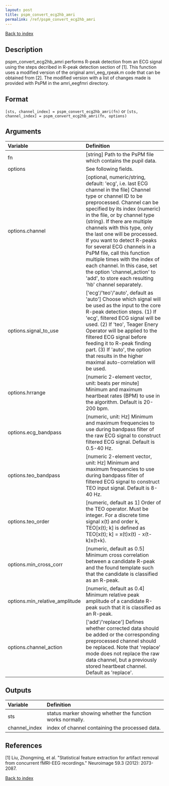 ```yaml
---
layout: post
title: pspm_convert_ecg2hb_amri
permalink: /ref/pspm_convert_ecg2hb_amri
---
```


[Back to index](/PsPM/ref/)

## Description

pspm_convert_ecg2hb_amri performs R-peak detection from an ECG signal using the steps decribed in R-peak detection section of [1]. This function uses a modified version of the original amri_eeg_rpeak.m code that can be obtained from [2]. The modified version with a list of changes made is provided with PsPM in the amri_eegfmri directory.


## Format

`[sts, channel_index] = pspm_convert_ecg2hb_amri(fn)` or
`[sts, channel_index] = pspm_convert_ecg2hb_amri(fn, options)`


## Arguments

| Variable | Definition |
|:--|:--|
| fn | [string] Path to the PsPM file which contains the pupil data. |
| options | See following fields. |
| options.channel | [optional, numeric/string, default: 'ecg', i.e. last ECG channel in the file] Channel type or channel ID to be preprocessed. Channel can be specified by its index (numeric) in the file, or by channel type (string). If there are multiple channels with this type, only the last one will be processed. If you want to detect R-peaks for several ECG channels in a PsPM file, call this function multiple times with the index of each channel. In this case, set the option 'channel_action' to 'add', to store each resulting 'hb' channel separately. |
| options.signal_to_use | ['ecg'/'teo'/'auto', default as 'auto'] Choose which signal will be used as the input to the core R-peak detection steps. (1) If 'ecg', filtered ECG signal will be used. (2) If 'teo', Teager Enery Operator will be applied to the filtered ECG signal before feeding it to R-peak finding part. (3) If 'auto', the option that results in the higher maximal auto-correlation will be used. |
| options.hrrange | [numeric 2-element vector, unit: beats per minute] Minimum and maximum heartbeat rates (BPM) to use in the algorithm. Default is 20-200 bpm. |
| options.ecg_bandpass | [numeric, unit: Hz] Minimum and maximum frequencies to use during bandpass filter of the raw ECG signal to construct filtered ECG signal. Default is 0.5-40 Hz. |
| options.teo_bandpass | [numeric 2-element vector, unit: Hz] Minimum and maximum frequencies to use during bandpass filter of filtered ECG signal to construct TEO input signal. Default is 8-40 Hz. |
| options.teo_order | [numeric, default as 1] Order of the TEO operator. Must be integer. For a discrete time signal x(t) and order k, TEO[x(t); k] is defined as TEO[x(t); k] = x(t)x(t) - x(t-k)x(t+k). |
| options.min_cross_corr | [numeric, default as 0.5] Minimum cross correlation between a candidate R-peak and the found template such that the candidate is classified as an R-peak. |
| options.min_relative_amplitude | [numeric, default as 0.4] Minimum relative peak amplitude of a candidate R-peak such that it is classified as an R-peak. |
| options.channel_action | ['add'/'replace'] Defines whether corrected data should be added or the corresponding preprocessed channel should be replaced. Note that 'replace' mode does not replace the raw data channel, but a previously stored heartbeat channel. Default as 'replace'. |

## Outputs

| Variable | Definition |
|:--|:--|
| sts | status marker showing whether the function works normally. |
| channel_index | index of channel containing the processed data. |


## References

[1] Liu, Zhongming, et al. "Statistical feature extraction for artifact removal from concurrent fMRI-EEG recordings." Neuroimage 59.3 (2012): 2073-2087.



[Back to index](/PsPM/ref/)
